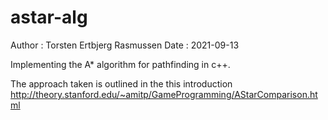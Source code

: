 # astar-alg

Author
: Torsten Ertbjerg Rasmussen 
Date
: 2021-09-13

Implementing the A* algorithm for pathfinding in c++. 

The approach taken is outlined in the this introduction
http://theory.stanford.edu/~amitp/GameProgramming/AStarComparison.html


